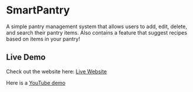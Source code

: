 # SmartPantry
A simple pantry management system that allows users to add, edit, delete, and search their pantry items. Also contains a feature that suggest recipes based on items in your pantry!

## Live Demo
Check out the website here:
[Live Website](pantry-tracker-orcin.vercel.app)

Here is a [YouTube demo](https://youtu.be/Z2HGKL1Y8XM)


